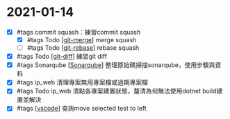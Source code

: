 # 2021-01-14

- [x] #tags commit squash：練習commit squash
    - [x] #tags Todo [[git-merge]] merge squash
    - [ ] #tags Todo [[git-rebase]] rebase squash
- [x] #tags Todo [[git-diff]] 練習git diff
- [x] #tags Sonarqube [[Sonarqube]] 整理原始碼掃描sonarqube，使用步驟與資料
- [x] #tags ip_web 清理專案無用專案檔或過期專案檔
- [x] #tags Todo ip_web 清點各專案建置狀態，釐清為何無法使用dotnet build建置並解決
- [x] #tags [[vscode]] 查詢move selected test to left

[//begin]: # "Autogenerated link references for markdown compatibility"
[git-merge]: ../../develop/tool/source-control/git/git-merge.md "Git Merge"
[git-rebase]: ../../develop/tool/source-control/git/git-rebase.md "Git Rebase"
[git-diff]: ../../develop/tool/source-control/git/git-diff.md "Git Diff"
[Sonarqube]: ../../develop/tool/scanner/sonarqube.md "Sonarqube"
[vscode]: ../../develop/tool/vscode/vscode.md "Vscode"
[//end]: # "Autogenerated link references"